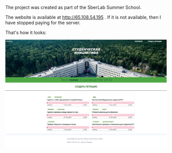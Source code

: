 The project was created as part of the SberLab Summer School.

The website is available at http://65.108.54.195 . If it is not available, then I have stopped paying for the server.

That's how it looks:

![](/images/main_page.png)
